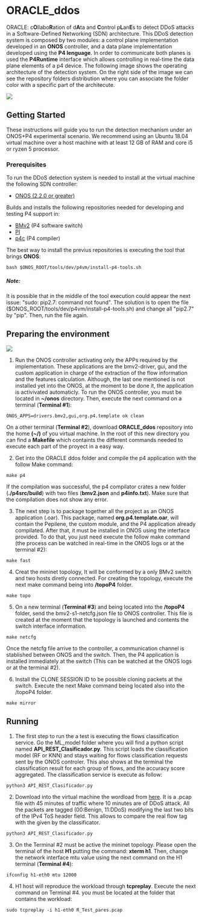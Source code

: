 # ORACLE_ddos

ORACLE: c**O**llabo**R**ation of d**A**ta and **C**ontrol p**L**an**E**s to detect DDoS attacks in a Software-Defined Networking (SDN) architecture. This DDoS detection system is composed by two modules: a control plane implementation developed in an **ONOS** controller, and a data plane implementation developed using the **P4 lenguage**.  In order to communicate both planes is used the **P4Runtime** interface which allows controlling in real-time the data plane elements of a p4 device. The following image shows the operating architecture of the detection system. On the right side of the image we can see the repository folders distribution where you can associate the folder color with a specific part of the architecute.  

![](https://github.com/sebitas0623/ORACLE_ddos/blob/master/images/Archit.png)


## Getting Started

These instructions will guide you to run the detection mechanism under an ONOS+P4 experimental scenario. We recommend using an Ubuntu 18.04 virtual machine over a host machine with at least 12 GB of RAM and core i5 or ryzen 5 processor.

### Prerequisites

To run the DDoS detection system is needed to install at the virtual machine the following SDN controller:

- [ONOS (2.2.0 or greater)](https://wiki.onosproject.org/display/ONOS/Development+Environment+Setup "ONOS")

Builds and installs the following repositories needed for developing and testing P4 support in:

- [BMv2](https://github.com/p4lang/behavioral-model) (P4 software switch)
- [PI](https://github.com/p4lang/PI)
- [p4c](https://github.com/p4lang/p4c) (P4 compiler)

The best way to install the previus repositories is executing the tool that brings **ONOS**:

```
bash $ONOS_ROOT/tools/dev/p4vm/install-p4-tools.sh
```

##### Note:
It is possible that in the middle of the tool execution could appear the next issue: "sudo: pip2.7: command not found". The solution is to open the file ($ONOS_ROOT/tools/dev/p4vm/install-p4-tools.sh) and change all "pip2.7" by "pip". Then, run the file again.

## Preparing the environment

![](https://github.com/sebitas0623/ORACLE_ddos/blob/master/images/DESappP4GitHub.png)

1. Run the ONOS controller activating only the APPs required by the implementation. These applications are the bmv2-driver, gui, and the custom application in charge of the extraction of the flow information and the features calculation. Although, the last one mentioned is not installed yet into the ONOS, at the moment to be done it, the application is activivated automaticly. To run the ONOS controller, you must be located in **~/onos** directory. Then, execute the next command on a terminal (**Terminal #1**):  
```
ONOS_APPS=drivers.bmv2,gui,org.p4.template ok clean
```
On a other terminal (**Terminal #2**), download **ORACLE_ddos** repository into the home **(~/)** of you virtual machine. In the root of this new directory you can find a **Makefile** which containts the different commands needed to execute each part of the proyect in a easy way.      

2. Get into the ORACLE ddos folder and compile the p4 application with the follow Make command:
```
make p4
```
If the compilation was successful, the p4 compilator crates a new folder (**./p4src/build**) with two files (**bmv2.json** and **p4info.txt**). Make sure that the compilation does not show any error.

3. The next step is to package together all the project as an ONOS application (.oar). This package, named **org.p4.template.oar**, will contain the Pepilene, the custom module, and the P4 application already compilated. After that, it must be installed in ONOS using the interface provided. To do that, you just need execute the follow make command (the process can be watched in real-time in the ONOS logs or at the terminal #2):
```
make fast
```

4. Creat the mininet topology, It will be conformed by a only BMv2 switch and two hosts diretly connected. For creating the topology, execute the next make command being into **/topoP4** folder.
```
make topo
```

5. On a new terminal (**Terminal #3**) and being located into the **/topoP4** folder, send the bmv2-s1-netcfg.json file to ONOS controller. This file is created at the moment that the topology is launched and contents the switch interface information.
```
make netcfg
```
Once the netcfg file arrive to the controller, a communication channel  is stablished between ONOS  and the switch. Then, the P4 application is installed immediately at the switch (This can be watched at the ONOS logs or at the terminal #2).

6. Install the CLONE SESSION ID to be possible cloning packets at the switch. Execute the next Make command being located also into the /topoP4 folder.
```
make mirror
```

## Running

1. The first step to run the a test is executing the flows classification service. Go the ML_model folder where you will find a python script named **API_REST_Clasificador.py**. This script loads the classification model (RF or KNN) and stays waiting for flows classification requests sent by the ONOS controler. This also shows at the terminal the classification result for each group of flows, and the accuracy score aggregated. The classification service is execute as follow: 
```
python3 API_REST_Clasificador.py 
```

2. Download into the virtual machine the wordload from [here](https://drive.google.com/drive/folders/1UU23vmK1P-I9YjN7MXBa_MVSNNVBhfA1?usp=sharing). It is a .pcap file with 45 minutes of traffic where 10 minutes are of DDoS attack. All the packets are tagged (00:Benign, 11:DDoS) modifying the last two bits of the IPv4 ToS header field. This allows to compare the real flow tag with the given by the classificator.
```
python3 API_REST_Clasificador.py 
```

3. On the Terminal #2 must be active the mininet topology. Please open the terminal of the host **H1** putting the command: **xterm h1**. Then, change the network interface mtu value using the next command on the H1 terminal (**Terminal #4**):
```
ifconfig h1-eth0 mtu 12000
```

4. H1 host will reproduce the workload through **tcpreplay**. Execute the next command on Terminal #4. you must be located at the folder that contains the workload:
```
sudo tcpreplay -i h1-eth0 R_Test_pares.pcap
```
